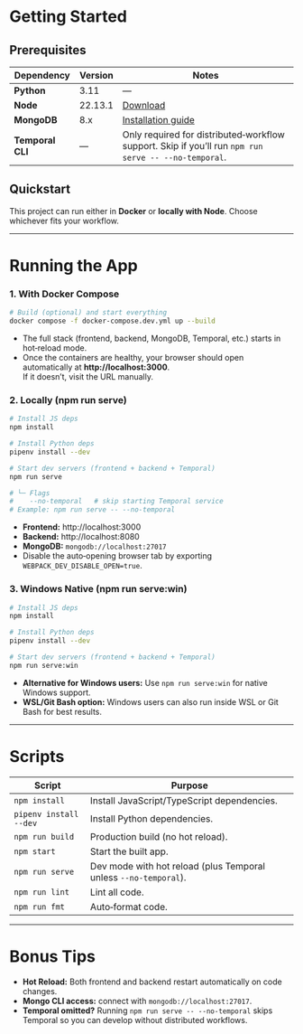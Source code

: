 # Getting Started

## Prerequisites

| Dependency       | Version | Notes                                                                                                |
|------------------|---------|------------------------------------------------------------------------------------------------------|
| **Python**       | 3.11    | —                                                                                                    |
| **Node**         | 22.13.1 | [Download](https://nodejs.org/download/release/v22.13.1/)                                            |
| **MongoDB**      | 8.x     | [Installation guide](https://www.mongodb.com/docs/manual/installation/)                              |
| **Temporal CLI** | —       | Only required for distributed‑workflow support. Skip if you’ll run `npm run serve -- --no-temporal`. |

## Quickstart

This project can run either in **Docker** or **locally with Node**. Choose whichever fits your workflow.

---

# Running the App

### 1. With Docker Compose

```bash
# Build (optional) and start everything
docker compose -f docker-compose.dev.yml up --build
```

* The full stack (frontend, backend, MongoDB, Temporal, etc.) starts in hot‑reload mode.  
* Once the containers are healthy, your browser should open automatically at **http://localhost:3000**.  
  If it doesn’t, visit the URL manually.  

### 2. Locally (npm run serve)

```bash
# Install JS deps
npm install

# Install Python deps
pipenv install --dev

# Start dev servers (frontend + backend + Temporal)
npm run serve

# └─ Flags
#    --no-temporal   # skip starting Temporal service
# Example: npm run serve -- --no-temporal
```

* **Frontend:** http://localhost:3000  
* **Backend:**  http://localhost:8080  
* **MongoDB:**  `mongodb://localhost:27017`  
* Disable the auto‑opening browser tab by exporting `WEBPACK_DEV_DISABLE_OPEN=true`.  

### 3. Windows Native (npm run serve:win)

```bash
# Install JS deps
npm install

# Install Python deps
pipenv install --dev

# Start dev servers (frontend + backend + Temporal)
npm run serve:win
```

* **Alternative for Windows users:** Use `npm run serve:win` for native Windows support.  
* **WSL/Git Bash option:** Windows users can also run inside WSL or Git Bash for best results.

---

# Scripts

| Script                 | Purpose                                                          |
|------------------------|------------------------------------------------------------------|
| `npm install`          | Install JavaScript/TypeScript dependencies.                      |
| `pipenv install --dev` | Install Python dependencies.                                     |
| `npm run build`        | Production build (no hot reload).                                |
| `npm start`            | Start the built app.                                             |
| `npm run serve`        | Dev mode with hot reload (plus Temporal unless `--no-temporal`). |
| `npm run lint`         | Lint all code.                                                   |
| `npm run fmt`          | Auto‑format code.                                                |

---

# Bonus Tips

* **Hot Reload:** Both frontend and backend restart automatically on code changes.  
* **Mongo CLI access:** connect with `mongodb://localhost:27017`.  
* **Temporal omitted?** Running `npm run serve -- --no-temporal` skips Temporal so you can develop without distributed workflows.

